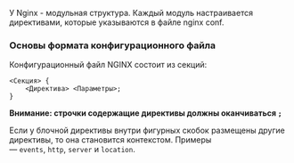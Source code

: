 У Nginx - модульная структура. Каждый модуль настраивается директивами, которые указываются в файле nginx conf.


### Основы формата конфигурационного файла 

Конфигурационный файл NGINX состоит из секций:
```nginx
<Секция> {
	<Директива> <Параметры>;
}
```
**Внимание: строчки содержащие директивы должны оканчиваться `;`**

Если у блочной директивы внутри фигурных скобок размещены другие директивы, то она становится контекстом. Примеры — `events`, `http`, `server` и `location`.

